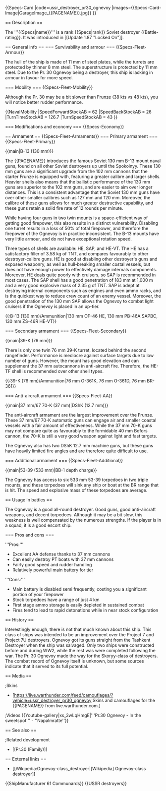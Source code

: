 {{Specs-Card
|code=ussr_destroyer_pr30_ognevoy
|images={{Specs-Card-Image|GarageImage_{{PAGENAME}}.jpg}}
}}

== Description ==
<!-- ''In the first part of the description, cover the history of the ship's creation and military application. In the second part, tell the reader about using this ship in the game. Add a screenshot: if a beginner player has a hard time remembering vehicles by name, a picture will help them identify the ship in question.'' -->
The '''{{Specs|name}}''' is a rank {{Specs|rank}} Soviet destroyer {{Battle-rating}}. It was introduced in [[Update 1.87 "Locked On"]].

== General info ==
=== Survivability and armour ===
{{Specs-Fleet-Armour}}
<!-- ''Talk about the vehicle's armour. Note the most well-defended and most vulnerable zones, e.g. the ammo magazine. Evaluate the composition of components and assemblies responsible for movement and manoeuvrability. Evaluate the survivability of the primary and secondary armaments separately. Don't forget to mention the size of the crew, which plays an important role in fleet mechanics. Save tips on preserving survivability for the "Usage in battles" section. If necessary, use a graphical template to show the most well-protected or most vulnerable points in the armour.'' -->
The hull of the ship is made of 11 mm of steel plates, while the turrets are protected by thinner 8 mm steel. The superstructure is protected by 11 mm steel. Due to the Pr. 30 Ognevoy being a destroyer, this ship is lacking in armour in favour for more speed.

=== Mobility ===
{{Specs-Fleet-Mobility}}
<!-- ''Write about the ship's mobility. Evaluate its power and manoeuvrability, rudder rerouting speed, stopping speed at full tilt, with its maximum forward and reverse speed.'' -->
Although the Pr. 30 may be a bit slower than Frunze (38 kts vs 48 kts), you will notice better rudder performance.

{{NavalMobility
|SpeedForwardStockAB = 62
|SpeedBackStockAB = 26
|TurnTimeStockAB = 126.7
|TurnSpeedStockAB = 43
}}

=== Modifications and economy ===
{{Specs-Economy}}

== Armament ==
{{Specs-Fleet-Armaments}}
=== Primary armament ===
{{Specs-Fleet-Primary}}
<!-- ''Provide information about the characteristics of the primary armament. Evaluate their efficacy in battle based on their reload speed, ballistics and the capacity of their shells. Add a link to the main article about the weapon: <code><nowiki>{{main|Weapon name (calibre)}}</nowiki></code>. Broadly describe the ammunition available for the primary armament, and provide recommendations on how to use it and which ammunition to choose.'' -->
{{main|B-13 (130 mm)}}

The {{PAGENAME}} introduces the famous Soviet 130 mm B-13 mount naval guns, found on all other Soviet destroyers up until the Spokoinyy. These 130 mm guns are a significant upgrade from the 102 mm cannons that the starter Frunze is equipped with, featuring a greater calibre and larger shells. Heavier shells also means that the ballistic performance of the 130 mm guns are superior to the 102 mm guns, and are easier to aim over longer distances. This is a consistent advantage that the Soviet 130 mm guns have over other smaller calibres such as 127 mm and 120 mm. Moreover, the calibre of these guns allows for much greater destructive capability, and these guns retain a solid fire rate of 12 rounds per minute.

While having four guns in two twin mounts is a space-efficient way of getting good firepower, this also results in a distinct vulnerability. Disabling one turret results in a loss of 50% of total firepower, and therefore the firepower of the Ognevoy is in practice inconsistent. The B-13 mounts have very little armour, and do not have exceptional rotation speed.

Three types of shells are available: HE, SAP, and HE-VT. The HE has a satisfactory filler of 3.58 kg of TNT, and compares favourably to other destroyer-calibre guns. HE is good at disabling other destroyer's guns and exposed weaponry, as well as hull-breaking smaller costal vessels, but does not have enough power to effectively damage internals components. Moreover, HE deals quite poorly with cruisers, so SAP is recommended in most cases. The SAP shell has a good penetration of 183 mm at 1,000 m and a very good explosive mass of 2.35 g of TNT. SAP is adept at destroying internal components such as engines and even ammo racks, and is the quickest way to reduce crew count of an enemy vessel. Moreover, the good penetration of the 130 mm SAP allows the Ognevoy to combat light cruisers if the Ognevoy is placed in an up-tier.

{{:B-13 (130 mm)/Ammunition|130 mm OF-46 HE, 130 mm PB-46A SAPBC, 130 mm ZS-46R HE-VT}}

=== Secondary armament ===
{{Specs-Fleet-Secondary}}
<!-- ''Some ships are fitted with weapons of various calibres. Secondary armaments are defined as weapons chosen with the control <code>Select secondary weapon</code>. Evaluate the secondary armaments and give advice on how to use them. Describe the ammunition available for the secondary armament. Provide recommendations on how to use them and which ammunition to choose. Remember that any anti-air armament, even heavy calibre weapons, belong in the next section. If there is no secondary armament, remove this section.'' -->
{{main|39-K (76 mm)}}

There is only one twin 76 mm 39-K turret, located behind the second rangefinder. Performance is mediocre against surface targets due to low number of guns. However, the mount has good elevation and can supplement the 37 mm autocannons in anti-aircraft fire. Therefore, the HE-TF shell is recommended over other shell types.

{{:39-K (76 mm)/Ammunition|76 mm O-361K, 76 mm O-361D, 76 mm BR-361}}

=== Anti-aircraft armament ===
{{Specs-Fleet-AA}}
<!-- ''An important part of the ship's armament responsible for air defence. Anti-aircraft armament is defined by the weapon chosen with the control <code>Select anti-aircraft weapons</code>. Talk about the ship's anti-air cannons and machine guns, the number of guns and their positions, their effective range, and about their overall effectiveness – including against surface targets. If there are no anti-aircraft armaments, remove this section.'' -->
{{main|37 mm/67 70-K (37 mm)|DShK (12.7 mm)}}

The anti-aircraft armament are the largest improvement over the Frunze. These 37 mm/67 70-K automatic guns can engage air and smaller coastal vessels with a fair amount of effectiveness. While the 37 mm 70-K guns may not compare quite as favourably to the formidable 40 mm Bofors cannon, the 70-K is still a very good weapon against light and fast targets.

The Ognevoy also has two DShK 12.7 mm machine guns, but these guns have heavily limited fire angles and are therefore quite difficult to use.

=== Additional armament ===
{{Specs-Fleet-Additional}}
<!-- ''Describe the available additional armaments of the ship: depth charges, mines, torpedoes. Talk about their positions, available ammunition and launch features such as dead zones of torpedoes. If there is no additional armament, remove this section.'' -->
{{main|53-39 (533 mm)|BB-1 depth charge}}

The Ognevoy has access to six 533 mm 53-39 torpedoes in two triple mounts, and these torpedoes will sink any ship or boat at the BR range that is hit. The speed and explosive mass of these torpedoes are average.

== Usage in battles ==
<!-- ''Describe the technique of using this ship, the characteristics of her use in a team and tips on strategy. Abstain from writing an entire guide – don't try to provide a single point of view, but give the reader food for thought. Talk about the most dangerous opponents for this vehicle and provide recommendations on fighting them. If necessary, note the specifics of playing with this vehicle in various modes (AB, RB, SB).'' -->
The Ognevoy is a good all-round destroyer. Good guns, good anti-aircraft weapons, and decent torpedoes. Although it may be a bit slow, this weakness is well compensated by the numerous strengths. If the player is in a squad, it is a good escort ship.

=== Pros and cons ===
<!-- ''Summarise and briefly evaluate the vehicle in terms of its characteristics and combat effectiveness. Mark its pros and cons in the bulleted list. Try not to use more than 6 points for each of the characteristics. Avoid using categorical definitions such as "bad", "good" and the like - use substitutions with softer forms such as "inadequate" and "effective".'' -->

'''Pros:'''

* Excellent AA defense thanks to 37 mm cannons
* Can easily destroy PT boats with 37 mm cannons
* Fairly good speed and rudder handling
* Relatively powerful main battery for tier

'''Cons:'''

* Main battery is disabled semi frequently, costing you a significant portion of your firepower
* Stock torpedoes have a range of just 4 km
* First stage ammo storage is easily depleted in sustained combat
* Fires tend to lead to rapid detonations while in near stock configuration

== History ==
<!-- ''Describe the history of the creation and combat usage of the ship in more detail than in the introduction. If the historical reference turns out to be too long, take it to a separate article, taking a link to the article about the ship and adding a block "/History" (example: <nowiki>https://wiki.warthunder.com/(Ship-name)/History</nowiki>) and add a link to it here using the <code>main</code> template. Be sure to reference text and sources by using <code><nowiki><ref></ref></nowiki></code>, as well as adding them at the end of the article with <code><nowiki><references /></nowiki></code>. This section may also include the ship's dev blog entry (if applicable) and the in-game encyclopedia description (under <code><nowiki>=== In-game description ===</nowiki></code>, also if applicable).'' -->
Interestingly enough, there is not that much known about this ship. This class of ships was intended to be an improvement over the Project 7 and Project 7U destroyers. Ognevoy got its guns straight from the Tashkent Destroyer when the ship was salvaged. Only two ships were constructed before and during WW2, while the rest was were completed following the war. The Pr. 30 Ognevoy made the way for the Skoryy-class of destroyers. The combat record of Ognevoy itself is unknown, but some sources indicate that it served to its full potential.

== Media ==
<!-- ''Excellent additions to the article would be video guides, screenshots from the game, and photos.'' -->

;Skins

* [https://live.warthunder.com/feed/camouflages/?vehicle=ussr_destroyer_pr30_ognevoy Skins and camouflages for the {{PAGENAME}} from live.warthunder.com.]

;Videos
{{Youtube-gallery|xs_3wLqHmgE|'''Pr.30 Ognevoy - In the sweetspot''' - ''Napalmratte''}}

== See also ==
<!-- ''Links to articles on the War Thunder Wiki that you think will be useful for the reader, for example:''
* ''reference to the series of the ship;''
* ''links to approximate analogues of other nations and research trees.'' -->

;Related development

* [[Pr.30 (Family)]]

== External links ==
<!-- ''Paste links to sources and external resources, such as:''
* ''topic on the official game forum;''
* ''other literature.'' -->

* [[Wikipedia:Ognevoy-class_destroyer|[Wikipedia<nowiki>]</nowiki> Ognevoy-class destroyer]]

{{ShipManufacturer 61 Communards}}
{{USSR destroyers}}
